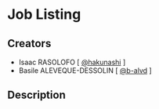 # Job Listing

## Creators
- Isaac RASOLOFO [ [@hakunashi](https://github.com/hakunashi) ]
- Basile ALEVEQUE-DESSOLIN [ [@b-alvd](https://github.com/b-alvd) ]

## Description
